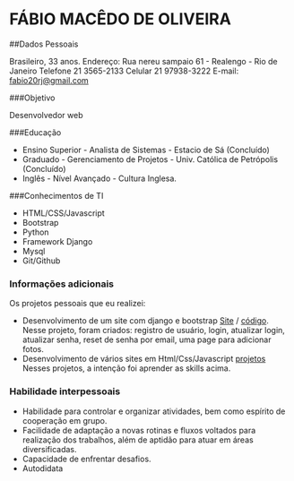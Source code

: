# FÁBIO MACÊDO DE OLIVEIRA

##Dados Pessoais

Brasileiro, 33 anos.
Endereço: Rua nereu sampaio 61 - Realengo - Rio de Janeiro
Telefone 21 3565-2133
Celular 21 97938-3222
E-mail: fabio20rj@gmail.com


###Objetivo

Desenvolvedor web

###Educação
 
* Ensino Superior - Analista de Sistemas - Estacio de Sá (Concluído)
* Graduado - Gerenciamento de Projetos - Univ. Católica de Petrópolis (Concluído)
* Inglês - Nível Avançado - Cultura Inglesa.


###Conhecimentos de TI

* HTML/CSS/Javascript 
* Bootstrap
* Python 
* Framework Django 
* Mysql
* Git/Github


### Informações adicionais

Os projetos pessoais que eu realizei:
   * Desenvolvimento de um site com django e bootstrap [Site](https://mtnomundao.herokuapp.com/) / [código](https://github.com/ffabiorj/mtnomundao/tree/master/mtnomundao).
       Nesse projeto, foram criados: registro de usuário, login, atualizar login, atualizar senha, reset de senha por email, uma page para adicionar fotos.
   * Desenvolvimento de vários sites em Html/Css/Javascript [projetos](https://codepen.io/ffabiorj/) 
       Nesses projetos, a intenção foi aprender as skills acima.
 

### Habilidade interpessoais

- Habilidade para controlar e organizar atividades, bem como espírito de cooperação em grupo.
- Facilidade de adaptação a novas rotinas e fluxos voltados para realização dos trabalhos, além de aptidão para atuar em áreas diversificadas.
- Capacidade de enfrentar desafios.
- Autodidata 




